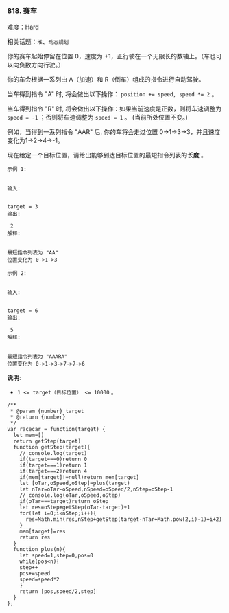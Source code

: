 ### 818. 赛车

难度：Hard

相关话题：`堆`、`动态规划`

你的赛车起始停留在位置 0，速度为 +1，正行驶在一个无限长的数轴上。（车也可以向负数方向行驶。）



你的车会根据一系列由 A（加速）和 R（倒车）组成的指令进行自动驾驶。



当车得到指令 "A" 时, 将会做出以下操作： `position += speed, speed *= 2` 。



当车得到指令 "R" 时, 将会做出以下操作：如果当前速度是正数，则将车速调整为 `speed = -1` ；否则将车速调整为 `speed = 1` 。 (当前所处位置不变。)



例如，当得到一系列指令 "AAR" 后, 你的车将会走过位置 0->1->3->3，并且速度变化为1->2->4->-1。



现在给定一个目标位置，请给出能够到达目标位置的最短指令列表的**长度** 。





```
示例 1:


输入:

 
target = 3
输出:

 2
解释:

 
最短指令列表为 "AA"
位置变化为 0->1->3

```




```
示例 2:


输入:

 
target = 6
输出:

 5
解释:

 
最短指令列表为 "AAARA"
位置变化为 0->1->3->7->7->6

```


**说明:** 




* `1 <= target（目标位置） <= 10000` 。






```
/**
 * @param {number} target
 * @return {number}
 */
var racecar = function(target) {
  let mem=[]
  return getStep(target)
  function getStep(target){
    // console.log(target)
    if(target===0)return 0
    if(target===1)return 1
    if(target===2)return 4
    if(mem[target]!=null)return mem[target]
    let [oTar,oSpeed,oStep]=plus(target)
    let nTar=oTar-oSpeed,nSpeed=oSpeed/2,nStep=oStep-1
    // console.log(oTar,oSpeed,oStep)
    if(oTar===target)return oStep
    let res=oStep+getStep(oTar-target)+1
    for(let i=0;i<nStep;i++){
      res=Math.min(res,nStep+getStep(target-nTar+Math.pow(2,i)-1)+i+2)
    }
    mem[target]=res
    return res
  }
  function plus(n){
    let speed=1,step=0,pos=0
    while(pos<n){
    step++
    pos+=speed
    speed=speed*2
    } 
    return [pos,speed/2,step]
  }
};



```

